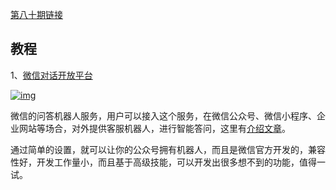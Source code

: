 [第八十期链接](https://github.com/ruanyf/weekly/blob/master/docs/issue-80.md)

## 教程

1、[微信对话开放平台](https://openai.weixin.qq.com/)

[![img](https://camo.githubusercontent.com/9f63a91418e139adb9b4abc1c9f00c65e00966b049de5c306a0750601dd8d865/68747470733a2f2f7777772e77616e67626173652e636f6d2f626c6f67696d672f61737365742f3230313931302f6267323031393130333030342e6a7067)](https://camo.githubusercontent.com/9f63a91418e139adb9b4abc1c9f00c65e00966b049de5c306a0750601dd8d865/68747470733a2f2f7777772e77616e67626173652e636f6d2f626c6f67696d672f61737365742f3230313931302f6267323031393130333030342e6a7067)

微信的问答机器人服务，用户可以接入这个服务，在微信公众号、微信小程序、企业网站等场合，对外提供客服机器人，进行智能答问，这里有[介绍文章](https://juemuren4449.com/archives/the-power-of-ai-wechat-openai)。

通过简单的设置，就可以让你的公众号拥有机器人，而且是微信官方开发的，兼容性好，开发工作量小，而且基于高级技能，可以开发出很多想不到的功能，值得一试。
